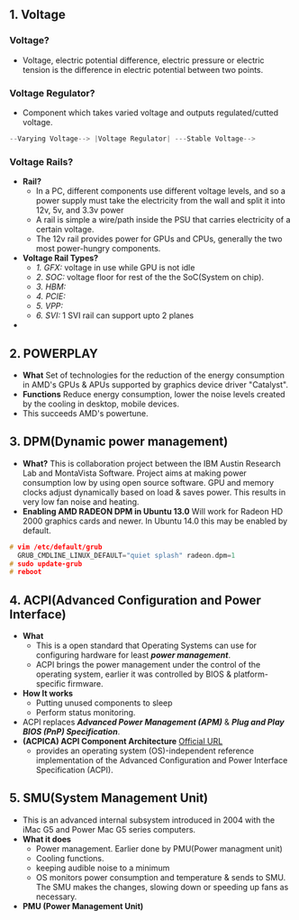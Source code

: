 ## 1. Voltage 
### Voltage? 
- Voltage, electric potential difference, electric pressure or electric tension is the difference in electric potential between two points.
### Voltage Regulator?
- Component which takes varied voltage and outputs regulated/cutted voltage.
```c
--Varying Voltage--> |Voltage Regulator| ---Stable Voltage-->
```
### Voltage Rails?
- **Rail?**
  - In a PC, different components use different voltage levels, and so a power supply must take the electricity from the wall and split it into 12v, 5v, and 3.3v power
  - A rail is simple a wire/path inside the PSU that carries electricity of a certain voltage.
  - The 12v rail provides power for GPUs and CPUs, generally the two most power-hungry components.
- **Voltage Rail Types?**
  - *1. GFX:* voltage in use while GPU is not idle
  - *2. SOC:* voltage floor for rest of the the SoC(System on chip).
  - *3. HBM:*
  - *4. PCIE:*
  - *5. VPP:*  
  - *6. SVI:*  1 SVI rail can support upto 2 planes
-  
  
## 2. POWERPLAY
- **What** Set of technologies for the reduction of the energy consumption in AMD's GPUs & APUs supported by graphics device driver "Catalyst".
- **Functions** Reduce energy consumption, lower the noise levels created by the cooling in desktop, mobile devices.
- This succeeds AMD's powertune.

## 3. DPM(Dynamic power management)
- **What?** This is collaboration project between the IBM Austin Research Lab and MontaVista Software. Project aims at making power consumption low by using open source software.
GPU and memory clocks adjust dynamically based on load & saves power. This results in very low fan noise and heating.
- **Enabling AMD RADEON DPM in Ubuntu 13.0** Will work for Radeon HD 2000 graphics cards and newer. In Ubuntu 14.0 this may be enabled by default.
```c++
# vim /etc/default/grub
  GRUB_CMDLINE_LINUX_DEFAULT="quiet splash" radeon.dpm=1
# sudo update-grub
# reboot
```

## 4. ACPI(Advanced Configuration and Power Interface)
- **What** 
  - This is a open standard that Operating Systems can use for configuring hardware for least ***power management***.
  - ACPI brings the power management under the control of the operating system, earlier it was controlled by BIOS & platform-specific firmware.
- **How It works** 
  - Putting unused components to sleep
  - Perform status monitoring.
- ACPI replaces ***Advanced Power Management (APM)*** & ***Plug and Play BIOS (PnP) Specification***. 
- **(ACPICA) ACPI Component Architecture**
[Official URL](https://acpica.org/)
  - provides an operating system (OS)-independent reference implementation of the Advanced Configuration and Power Interface Specification (ACPI).
  
## 5. SMU(System Management Unit)
- This is an advanced internal subsystem introduced in 2004 with the iMac G5 and Power Mac G5 series computers.
- **What it does**
  - Power management. Earlier done by PMU(Power managment unit)
  - Cooling functions.
  - keeping audible noise to a minimum
  - OS monitors power consumption and temperature & sends to SMU. The SMU makes the changes, slowing down or speeding up fans as necessary.
- **PMU (Power Management Unit)**

